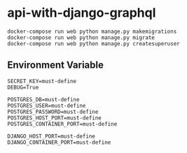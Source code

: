 # api-with-django-graphql

```
docker-compose run web python manage.py makemigrations
docker-compose run web python manage.py migrate
docker-compose run web python manage.py createsuperuser
```


## Environment Variable

```dotenv
SECRET_KEY=must-define
DEBUG=True

POSTGRES_DB=must-define
POSTGRES_USER=must-define
POSTGRES_PASSWORD=must-define
POSTGRES_HOST_PORT=must-define
POSTGRES_CONTAINER_PORT=must-define

DJANGO_HOST_PORT=must-define
DJANGO_CONTAINER_PORT=must-define
```